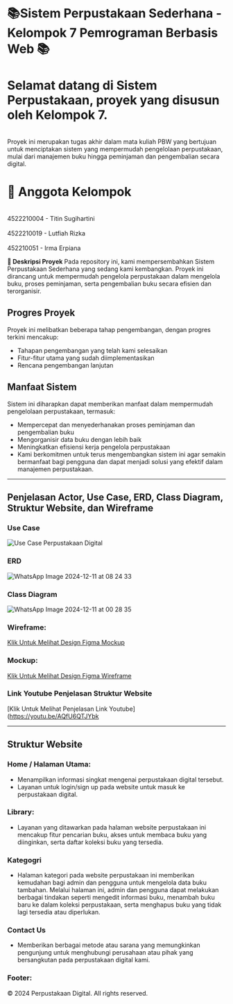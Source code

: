 # 📚Sistem Perpustakaan Sederhana - Kelompok 7 Pemrograman Berbasis Web 📚 #

# Selamat datang di Sistem Perpustakaan, proyek yang disusun oleh Kelompok 7. #
<br> Proyek ini merupakan tugas akhir dalam mata kuliah PBW yang bertujuan untuk menciptakan sistem yang mempermudah pengelolaan perpustakaan, mulai dari manajemen buku hingga peminjaman dan pengembalian secara digital. <br>

# 👥 Anggota Kelompok #
<br> 4522210004 - Titin Sugihartini <br>
<br> 4522210019 - Lutfiah Rizka <br>
<br> 452210051 - Irma Erpiana <br>

**📝 Deskripsi Proyek**
Pada repository ini, kami mempersembahkan Sistem Perpustakaan Sederhana yang sedang kami kembangkan. Proyek ini dirancang untuk mempermudah pengelola perpustakaan dalam mengelola buku, proses peminjaman, serta pengembalian buku secara efisien dan terorganisir.

## Progres Proyek
Proyek ini melibatkan beberapa tahap pengembangan, dengan progres terkini mencakup:

- Tahapan pengembangan yang telah kami selesaikan
- Fitur-fitur utama yang sudah diimplementasikan
- Rencana pengembangan lanjutan

## Manfaat Sistem
Sistem ini diharapkan dapat memberikan manfaat dalam mempermudah pengelolaan perpustakaan, termasuk:

- Mempercepat dan menyederhanakan proses peminjaman dan pengembalian buku
- Mengorganisir data buku dengan lebih baik
- Meningkatkan efisiensi kerja pengelola perpustakaan
- Kami berkomitmen untuk terus mengembangkan sistem ini agar semakin bermanfaat bagi pengguna dan dapat menjadi solusi yang efektif dalam manajemen perpustakaan.

---
## Penjelasan Actor, Use Case, ERD, Class Diagram, Struktur Website, dan Wireframe
### Use Case
![Use Case Perpustakaan Digital](https://github.com/user-attachments/assets/6008aa68-8732-4ad4-9eba-f5e7fc1fd1c1)

### ERD
![WhatsApp Image 2024-12-11 at 08 24 33](https://github.com/user-attachments/assets/1db8a249-fa4a-4a0f-920b-a911bac88572)

### Class Diagram
![WhatsApp Image 2024-12-11 at 00 28 35](https://github.com/user-attachments/assets/c51dd983-22d5-494e-875c-a3aa42ed46bb)


### Wireframe:
[Klik Untuk Melihat Design Figma Mockup](https://www.figma.com/design/bbKVft1UqxPsq6h4n7Ovc6/PBW-MANTAAAP?node-id=0-1&t=ffPKbbUGDcv1fJXT-1)

### Mockup:
[Klik Untuk Melihat Design Figma Wireframe](https://www.figma.com/design/bbKVft1UqxPsq6h4n7Ovc6/PBW-MANTAAAP?node-id=1-2&t=ffPKbbUGDcv1fJXT-1)

### Link Youtube Penjelasan Struktur Website
[Klik Untuk Melihat Penjelasan Link Youtube](https://youtu.be/AQfU6QTJYbk


---
## Struktur Website
### Home / Halaman Utama:
- Menampilkan informasi singkat mengenai perpustakaan digital tersebut.
- Layanan untuk login/sign up pada website untuk masuk ke perpustakaan digital.

### Library:
- Layanan yang ditawarkan pada halaman website perpustakaan ini mencakup fitur pencarian buku, akses untuk membaca buku yang diinginkan, serta daftar koleksi buku yang tersedia.

### Kategogri
- Halaman kategori pada website perpustakaan ini memberikan kemudahan bagi admin dan pengguna untuk mengelola data buku tambahan. Melalui halaman ini, admin dan pengguna dapat melakukan berbagai tindakan seperti mengedit informasi buku, menambah buku baru ke dalam koleksi perpustakaan, serta menghapus buku yang tidak lagi tersedia atau diperlukan.

### Contact Us
- Memberikan berbagai metode atau sarana yang memungkinkan pengunjung untuk menghubungi perusahaan atau pihak yang bersangkutan pada perpustakaan digital kami.

### Footer:
© 2024 Perpustakaan Digital. All rights reserved.
